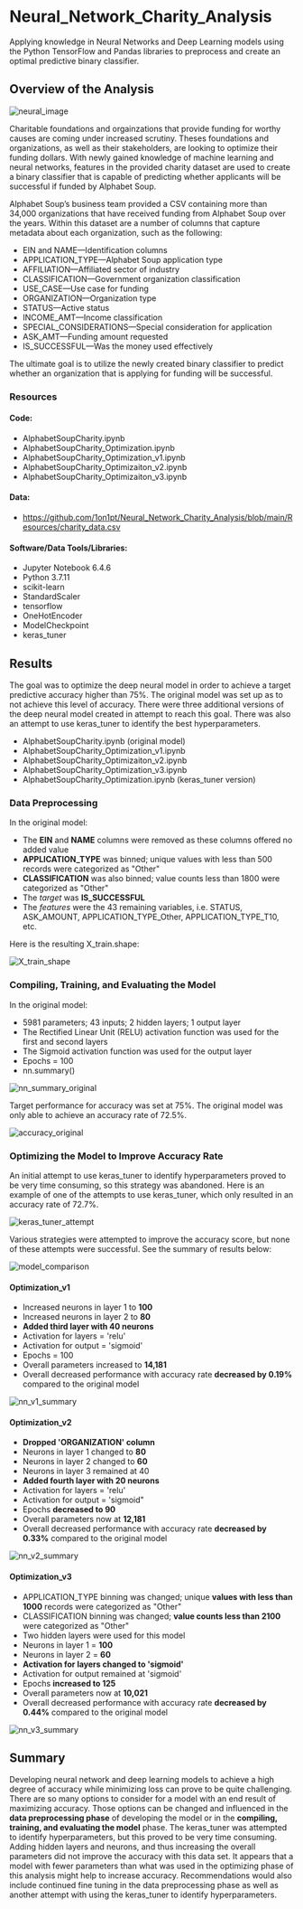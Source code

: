 # Neural_Network_Charity_Analysis
Applying knowledge in Neural Networks and Deep Learning models using the Python TensorFlow and Pandas libraries to preprocess and create an optimal predictive binary classifier.


## Overview of the Analysis
![neural_image](https://user-images.githubusercontent.com/94148420/166151677-8db65c82-5bdf-47e1-b5d4-8c1efc5f15d0.gif)

Charitable foundations and orgainzations that provide funding for worthy causes are coming under increased scrutiny.  Theses foundations and organizations, as well as their stakeholders, are looking to optimize their funding dollars.  With newly gained knowledge of machine learning and neural networks, features in the provided charity dataset are used to create a binary classifier that is capable of predicting whether applicants will be successful if funded by Alphabet Soup.

Alphabet Soup’s business team provided a CSV containing more than 34,000 organizations that have received funding from Alphabet Soup over the years. Within this dataset are a number of columns that capture metadata about each organization, such as the following:

* EIN and NAME—Identification columns
* APPLICATION_TYPE—Alphabet Soup application type
* AFFILIATION—Affiliated sector of industry
* CLASSIFICATION—Government organization classification
* USE_CASE—Use case for funding
* ORGANIZATION—Organization type
* STATUS—Active status
* INCOME_AMT—Income classification
* SPECIAL_CONSIDERATIONS—Special consideration for application
* ASK_AMT—Funding amount requested
* IS_SUCCESSFUL—Was the money used effectively

The ultimate goal is to utilize the newly created binary classifier to predict whether an organization that is applying for funding will be successful.

### Resources
#### Code:
* AlphabetSoupCharity.ipynb
* AlphabetSoupCharity_Optimization.ipynb
* AlphabetSoupCharity_Optimization_v1.ipynb
* AlphabetSoupCharity_Optimizaiton_v2.ipynb
* AlphabetSoupCharity_Optimizaiton_v3.ipynb

#### Data:
* https://github.com/1on1pt/Neural_Network_Charity_Analysis/blob/main/Resources/charity_data.csv

#### Software/Data Tools/Libraries:
* Jupyter Notebook 6.4.6
* Python 3.7.11
* scikit-learn
* StandardScaler
* tensorflow
* OneHotEncoder
* ModelCheckpoint
* keras_tuner

## Results
The goal was to optimize the deep neural model in order to achieve a target predictive accuracy higher than 75%.  The original model was set up as to not achieve this level of accuracy. There were three additional versions of the deep neural model created in attempt to reach this goal.  There was also an attempt to use keras_tuner to identify the best hyperparameters.
* AlphabetSoupCharity.ipynb (original model)
* AlphabetSoupCharity_Optimization_v1.ipynb
* AlphabetSoupCharity_Optimizaiton_v2.ipynb
* AlphabetSoupCharity_Optimization_v3.ipynb
* AlphabetSoupCharity_Optimization.ipynb (keras_tuner version)

### Data Preprocessing
In the original model:
* The **EIN** and **NAME** columns were removed as these columns offered no added value
* **APPLICATION_TYPE** was binned; unique values with less than 500 records were categorized as "Other"
* **CLASSIFICATION** was also binned; value counts less than 1800 were categorized as "Other"
* The *target* was **IS_SUCCESSFUL**
* The *features* were the 43 remaining variables, i.e. STATUS, ASK_AMOUNT, APPLICATION_TYPE_Other, APPLICATION_TYPE_T10, etc.

Here is the resulting X_train.shape:

![X_train_shape](https://user-images.githubusercontent.com/94148420/166154489-d30ab652-138f-41bf-af78-efac175b142f.PNG)


### Compiling, Training, and Evaluating the Model
In the original model:
* 5981 parameters; 43 inputs; 2 hidden layers; 1 output layer
* The Rectified Linear Unit (RELU) activation function was used for the first and second layers
* The Sigmoid activation function was used for the output layer
* Epochs = 100
* nn.summary()

![nn_summary_original](https://user-images.githubusercontent.com/94148420/166155170-a8fa1080-eefa-479b-81fe-58855836018e.PNG)


Target performance for accuracy was set at 75%.  The original model was only able to achieve an accuracy rate of 72.5%.

![accuracy_original](https://user-images.githubusercontent.com/94148420/166155299-fa9ead10-1866-48da-a68e-f789d989dbd8.PNG)


### Optimizing the Model to Improve Accuracy Rate

An initial attempt to use keras_tuner to identify hyperparameters proved to be very time consuming, so this strategy was abandoned.  Here is an example of one of the attempts to use keras_tuner, which only resulted in an accuracy rate of 72.7%.

![keras_tuner_attempt](https://user-images.githubusercontent.com/94148420/166155602-398feefe-9c1d-4455-94d7-71573694eabc.PNG)

Various strategies were attempted to improve the accuracy score, but none of these attempts were successful.  See the summary of results below:

![model_comparison](https://user-images.githubusercontent.com/94148420/166156620-314f4101-e09c-4a43-bb56-d30bce525ccc.PNG)

#### Optimization_v1
* Increased neurons in layer 1 to **100**
* Increased neurons in layer 2 to **80**
* **Added third layer with 40 neurons**
* Activation for layers = 'relu'
* Activation for output = 'sigmoid'
* Epochs = 100
* Overall parameters increased to **14,181**
* Overall decreased performance with accuracy rate **decreased by 0.19%** compared to the original model

![nn_v1_summary](https://user-images.githubusercontent.com/94148420/166156835-d3e5c071-2498-4bad-9f08-ce74a4ce5655.PNG)


#### Optimization_v2
* **Dropped 'ORGANIZATION' column**
* Neurons in layer 1 changed to **80**
* Neurons in layer 2 changed to **60**
* Neurons in layer 3 remained at 40
* **Added fourth layer with 20 neurons**
* Activation for layers = 'relu'
* Activation for output = 'sigmoid"
* Epochs **decreased to 90**
* Overall parameters now at **12,181**
* Overall decreased performance with accuracy rate **decreased by 0.33%** compared to the original model

![nn_v2_summary](https://user-images.githubusercontent.com/94148420/166157033-aa8bb0da-f989-4770-824e-14e25fdf46a3.PNG)


#### Optimization_v3
* APPLICATION_TYPE binning was changed; unique **values with less than 1000** records were categorized as "Other"
* CLASSIFICATION binning was changed; **value counts less than 2100** were categorized as "Other"
* Two hidden layers were used for this model
* Neurons in layer 1 = **100**
* Neurons in layer 2 = **60**
* **Activation for layers changed to 'sigmoid'**
* Activation for output remained at 'sigmoid'
* Epochs **increased to 125**
* Overall parameters now at **10,021**
* Overall decreased performance with accuracy rate **decreased by 0.44%** compared to the original model

![nn_v3_summary](https://user-images.githubusercontent.com/94148420/166157259-109258a5-a403-4eff-a3c6-dc9da8c4ba89.PNG)


## Summary
Developing neural network and deep learning models to achieve a high degree of accuracy while minimizing loss can prove to be quite challenging.  There are so many options to consider for a model with an end result of maximizing accuracy.  Those options can be changed and influenced in the **data preprocessing phase** of developing the model or in the **compiling, training, and evaluating the model** phase.  The keras_tuner was attempted to identify hyperparameters, but this proved to be very time consuming.  Adding hidden layers and neurons, and thus increasing the overall parameters did not improve the accuracy with this data set.  It appears that a model with fewer parameters than what was used in the optimizing phase of this analysis might help to increase accuracy.  Recommendations would also include continued fine tuning in the data preprocessing phase as well as another attempt with using the keras_tuner to identify hyperparameters.
